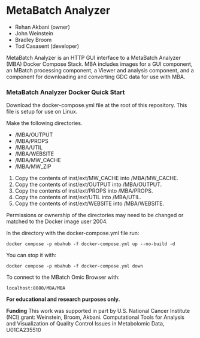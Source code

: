 # MetaBatch Analyzer

 * Rehan Akbani (owner)
 * John Weinstein
 * Bradley Broom
 * Tod Casasent (developer)

MetaBatch Analyzer is an HTTP GUI interface to a MetaBatch Analyzer (MBA) Docker Compose Stack. MBA includes images for a GUI component, an MBatch processing component, a Viewer and analysis component, and a component for downloading and converting GDC data for use with MBA.

### MetaBatch Analyzer Docker Quick Start

Download the docker-compose.yml file at the root of this repository. This file is setup for use on Linux.

Make the following directories.

 - /MBA/OUTPUT
 - /MBA/PROPS
 - /MBA/UTIL
 - /MBA/WEBSITE
 - /MBA/MW_CACHE
 - /MBA/MW_ZIP

 1. Copy the contents of inst/ext/MW_CACHE into /MBA/MW_CACHE.
 2. Copy the contents of inst/ext/OUTPUT into /MBA/OUTPUT.
 3. Copy the contents of inst/ext/PROPS into /MBA/PROPS.
 4. Copy the contents of inst/ext/UTIL into /MBA/UTIL.
 5. Copy the contents of inst/ext/WEBSITE into /MBA/WEBSITE.

Permissions or ownership of the directories may need to be changed or matched to the Docker image user 2004.

In the directory with the docker-compose.yml file run:

	docker compose -p mbahub -f docker-compose.yml up --no-build -d

You can stop it with:

	docker compose -p mbahub -f docker-compose.yml down

To connect to the MBatch Omic Browser with:

	localhost:8080/MBA/MBA


**For educational and research purposes only.**

**Funding** 
This work was supported in part by U.S. National Cancer Institute (NCI) grant: Weinstein, Broom, Akbani. Computational Tools for Analysis and Visualization of Quality Control Issues in Metabolomic Data, U01CA235510

